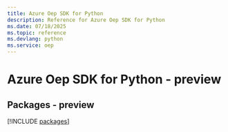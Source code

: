 ```yaml
---
title: Azure Oep SDK for Python
description: Reference for Azure Oep SDK for Python
ms.date: 07/18/2025
ms.topic: reference
ms.devlang: python
ms.service: oep
---
```

# Azure Oep SDK for Python - preview
## Packages - preview
[!INCLUDE [packages](oep-index.md)]